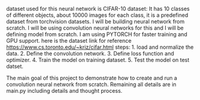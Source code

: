 dataset used for this neural network is CIFAR-10 dataset: It has 10 classes of different objects, about 10000 images for
each class, it is a predefined dataset from torchvision datasets. I will be building neural network from scratch.
I will be using convolution neural networks for this and I will
be defining model from scratch. I am using PYTORCH for faster training and GPU support.
here is the dataset link for reference https://www.cs.toronto.edu/~kriz/cifar.html 
    steps:
    1. load and normalize the data.
    2. Define the convolution network.
    3. Define loss function and optimizer.
    4. Train the model on training dataset.
    5. Test the model on test datset.
    
The main goal of this project to demonstrate how to create and run a convolution neural network from scratch. Remaining all details are in main.py including details and thought process. 

